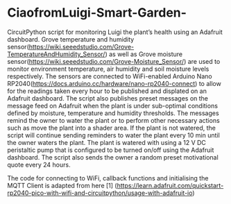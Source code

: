 # CiaofromLuigi-Smart-Garden-

CircuitPython script for monitoring Luigi the plant’s health using an Adafruit dashboard. Grove temperature and humidity sensor(https://wiki.seeedstudio.com/Grove-TemperatureAndHumidity_Sensor/) as well as Grove moisture sensor(https://wiki.seeedstudio.com/Grove-Moisture_Sensor/) are used to monitor environment temperature, air humidity and soil moisture levels respectively. The sensors are connected to WiFi-enabled Arduino Nano RP2040(https://docs.arduino.cc/hardware/nano-rp2040-connect) to allow for the readings taken every hour to be published and displated on an Adafruit dashboard. The script also publishes preset messages on the message feed on Adafruit when the plant is under sub-optimal conditions defined by moisture, temperature and humidity thresholds. The messages remind the owner to water the plant or to perform other necessary actions such as move the plant into a shader area. If the plant is not watered, the script will continue sending reminders to water the plant every 10 min until the owner waters the plant. The plant is watered with using a 12 V DC peristaltic pump that is configured to be turned on/off using the Adafruit dashboard. The script also sends the owner a random preset motivational quote every 24 hours. 

The code for connecting to WiFi, callback functions and initialising the MQTT Client is adapted from here [1] (https://learn.adafruit.com/quickstart-rp2040-pico-with-wifi-and-circuitpython/usage-with-adafruit-io)
